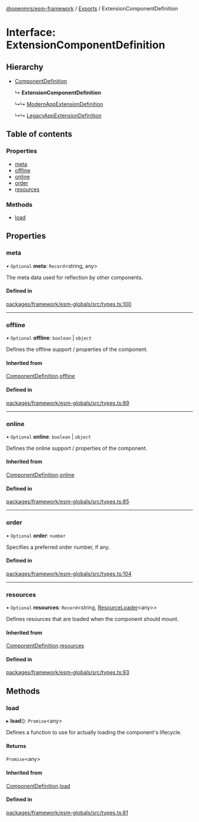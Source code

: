 [@openmrs/esm-framework](../API.md) / [Exports](../modules.md) / ExtensionComponentDefinition

# Interface: ExtensionComponentDefinition

## Hierarchy

- [ComponentDefinition](componentdefinition.md)

  ↳ **ExtensionComponentDefinition**

  ↳↳ [ModernAppExtensionDefinition](modernappextensiondefinition.md)

  ↳↳ [LegacyAppExtensionDefinition](legacyappextensiondefinition.md)

## Table of contents

### Properties

- [meta](extensioncomponentdefinition.md#meta)
- [offline](extensioncomponentdefinition.md#offline)
- [online](extensioncomponentdefinition.md#online)
- [order](extensioncomponentdefinition.md#order)
- [resources](extensioncomponentdefinition.md#resources)

### Methods

- [load](extensioncomponentdefinition.md#load)

## Properties

### meta

• `Optional` **meta**: `Record`<string, any\>

The meta data used for reflection by other components.

#### Defined in

[packages/framework/esm-globals/src/types.ts:100](https://github.com/openmrs/openmrs-esm-core/blob/master/packages/framework/esm-globals/src/types.ts#L100)

___

### offline

• `Optional` **offline**: `boolean` \| `object`

Defines the offline support / properties of the component.

#### Inherited from

[ComponentDefinition](componentdefinition.md).[offline](componentdefinition.md#offline)

#### Defined in

[packages/framework/esm-globals/src/types.ts:89](https://github.com/openmrs/openmrs-esm-core/blob/master/packages/framework/esm-globals/src/types.ts#L89)

___

### online

• `Optional` **online**: `boolean` \| `object`

Defines the online support / properties of the component.

#### Inherited from

[ComponentDefinition](componentdefinition.md).[online](componentdefinition.md#online)

#### Defined in

[packages/framework/esm-globals/src/types.ts:85](https://github.com/openmrs/openmrs-esm-core/blob/master/packages/framework/esm-globals/src/types.ts#L85)

___

### order

• `Optional` **order**: `number`

Specifies a preferred order number, if any.

#### Defined in

[packages/framework/esm-globals/src/types.ts:104](https://github.com/openmrs/openmrs-esm-core/blob/master/packages/framework/esm-globals/src/types.ts#L104)

___

### resources

• `Optional` **resources**: `Record`<string, [ResourceLoader](resourceloader.md)<any\>\>

Defines resources that are loaded when the component should mount.

#### Inherited from

[ComponentDefinition](componentdefinition.md).[resources](componentdefinition.md#resources)

#### Defined in

[packages/framework/esm-globals/src/types.ts:93](https://github.com/openmrs/openmrs-esm-core/blob/master/packages/framework/esm-globals/src/types.ts#L93)

## Methods

### load

▸ **load**(): `Promise`<any\>

Defines a function to use for actually loading the component's lifecycle.

#### Returns

`Promise`<any\>

#### Inherited from

[ComponentDefinition](componentdefinition.md).[load](componentdefinition.md#load)

#### Defined in

[packages/framework/esm-globals/src/types.ts:81](https://github.com/openmrs/openmrs-esm-core/blob/master/packages/framework/esm-globals/src/types.ts#L81)
